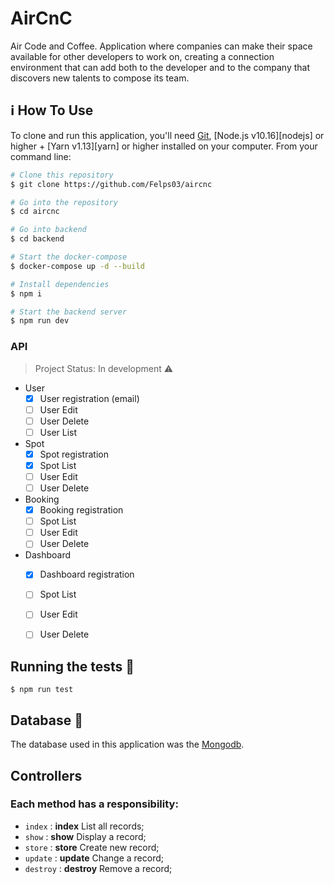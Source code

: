 # AirCnC

Air Code and Coffee. Application where companies can make their space available for other developers to work on, creating a connection environment that can add both to the developer and to the company that discovers new talents to compose its team.

## :information_source: How To Use

To clone and run this application, you'll need [Git](https://git-scm.com), [Node.js v10.16][nodejs] or higher + [Yarn v1.13][yarn] or higher installed on your computer. From your command line:

```bash
# Clone this repository
$ git clone https://github.com/Felps03/aircnc

# Go into the repository
$ cd aircnc

# Go into backend
$ cd backend

# Start the docker-compose
$ docker-compose up -d --build

# Install dependencies
$ npm i

# Start the backend server
$ npm run dev
```

### API

> Project Status: In development :warning:

- User
  - [X] User registration (email)
  - [ ] User Edit
  - [ ] User Delete
  - [ ] User List

- Spot
  - [X] Spot registration
  - [X] Spot List
  - [ ] User Edit
  - [ ] User Delete

- Booking
  - [X] Booking registration
  - [ ] Spot List
  - [ ] User Edit
  - [ ] User Delete

- Dashboard
  - [X] Dashboard registration
  - [ ] Spot List
  - [ ] User Edit
  - [ ] User Delete


## Running the tests :memo:

```
$ npm run test
```

## Database :floppy_disk:

The database used in this application was the [Mongodb](https://www.mongodb.com/).

## Controllers

### Each method has a responsibility:

- `index` : **index** List all records;
- `show`  : **show** Display a record;
- `store` : **store** Create new record;
- `update`  : **update** Change a record;
- `destroy` : **destroy** Remove a record;
